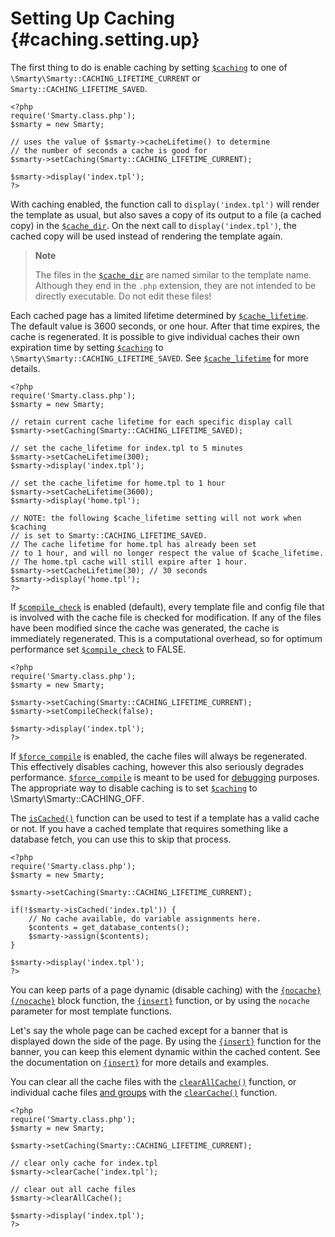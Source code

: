 Setting Up Caching {#caching.setting.up}
==================

The first thing to do is enable caching by setting
[`$caching`](#variable.caching) to one of
`\Smarty\Smarty::CACHING_LIFETIME_CURRENT` or `Smarty::CACHING_LIFETIME_SAVED`.


    <?php
    require('Smarty.class.php');
    $smarty = new Smarty;

    // uses the value of $smarty->cacheLifetime() to determine
    // the number of seconds a cache is good for
    $smarty->setCaching(Smarty::CACHING_LIFETIME_CURRENT);

    $smarty->display('index.tpl');
    ?>

        

With caching enabled, the function call to `display('index.tpl')` will
render the template as usual, but also saves a copy of its output to a
file (a cached copy) in the [`$cache_dir`](#variable.cache.dir). On the
next call to `display('index.tpl')`, the cached copy will be used
instead of rendering the template again.

> **Note**
>
> The files in the [`$cache_dir`](#variable.cache.dir) are named similar
> to the template name. Although they end in the `.php` extension, they
> are not intended to be directly executable. Do not edit these files!

Each cached page has a limited lifetime determined by
[`$cache_lifetime`](#variable.cache.lifetime). The default value is 3600
seconds, or one hour. After that time expires, the cache is regenerated.
It is possible to give individual caches their own expiration time by
setting [`$caching`](#variable.caching) to
`\Smarty\Smarty::CACHING_LIFETIME_SAVED`. See
[`$cache_lifetime`](#variable.cache.lifetime) for more details.


    <?php
    require('Smarty.class.php');
    $smarty = new Smarty;

    // retain current cache lifetime for each specific display call
    $smarty->setCaching(Smarty::CACHING_LIFETIME_SAVED);

    // set the cache_lifetime for index.tpl to 5 minutes
    $smarty->setCacheLifetime(300);
    $smarty->display('index.tpl');

    // set the cache_lifetime for home.tpl to 1 hour
    $smarty->setCacheLifetime(3600);
    $smarty->display('home.tpl');

    // NOTE: the following $cache_lifetime setting will not work when $caching
    // is set to Smarty::CACHING_LIFETIME_SAVED.
    // The cache lifetime for home.tpl has already been set
    // to 1 hour, and will no longer respect the value of $cache_lifetime.
    // The home.tpl cache will still expire after 1 hour.
    $smarty->setCacheLifetime(30); // 30 seconds
    $smarty->display('home.tpl');
    ?>

        

If [`$compile_check`](#variable.compile.check) is enabled (default),
every template file and config file that is involved with the cache file
is checked for modification. If any of the files have been modified
since the cache was generated, the cache is immediately regenerated.
This is a computational overhead, so for optimum performance set
[`$compile_check`](#variable.compile.check) to FALSE.


    <?php
    require('Smarty.class.php');
    $smarty = new Smarty;

    $smarty->setCaching(Smarty::CACHING_LIFETIME_CURRENT);
    $smarty->setCompileCheck(false);

    $smarty->display('index.tpl');
    ?>

        

If [`$force_compile`](#variable.force.compile) is enabled, the cache
files will always be regenerated. This effectively disables caching,
however this also seriously degrades performance.
[`$force_compile`](#variable.force.compile) is meant to be used for
[debugging](#chapter.debugging.console) purposes. The appropriate way to
disable caching is to set [`$caching`](#variable.caching) to
\Smarty\Smarty::CACHING\_OFF.

The [`isCached()`](#api.is.cached) function can be used to test if a
template has a valid cache or not. If you have a cached template that
requires something like a database fetch, you can use this to skip that
process.


    <?php
    require('Smarty.class.php');
    $smarty = new Smarty;

    $smarty->setCaching(Smarty::CACHING_LIFETIME_CURRENT);

    if(!$smarty->isCached('index.tpl')) {
        // No cache available, do variable assignments here.
        $contents = get_database_contents();
        $smarty->assign($contents);
    }

    $smarty->display('index.tpl');
    ?>

        

You can keep parts of a page dynamic (disable caching) with the
[`{nocache}{/nocache}`](#language.function.nocache) block function, the
[`{insert}`](#language.function.insert) function, or by using the
`nocache` parameter for most template functions.

Let\'s say the whole page can be cached except for a banner that is
displayed down the side of the page. By using the
[`{insert}`](#language.function.insert) function for the banner, you can
keep this element dynamic within the cached content. See the
documentation on [`{insert}`](#language.function.insert) for more
details and examples.

You can clear all the cache files with the
[`clearAllCache()`](#api.clear.all.cache) function, or individual cache
files [and groups](#caching.groups) with the
[`clearCache()`](#api.clear.cache) function.


    <?php
    require('Smarty.class.php');
    $smarty = new Smarty;

    $smarty->setCaching(Smarty::CACHING_LIFETIME_CURRENT);

    // clear only cache for index.tpl
    $smarty->clearCache('index.tpl');

    // clear out all cache files
    $smarty->clearAllCache();

    $smarty->display('index.tpl');
    ?>

        
